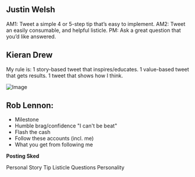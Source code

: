 ## Justin Welsh

AM1: Tweet a simple 4 or 5-step tip that’s easy to implement.
AM2: Tweet an easily consumable, and helpful listicle.
PM: Ask a great question that you’d like answered.

## Kieran Drew

My rule is: 
1 story-based tweet that inspires/educates. 
1 value-based tweet that gets results. 
1 tweet that shows how I think.

![Image](https://pbs.twimg.com/media/Fe8_4IpXgAAIwm9?format=png&name=large)
## Rob Lennon:
- Milestone
- Humble brag/confidence "I can't be beat"
- Flash the cash
- Follow these accounts (incl. me)
- What you get from following me


**Posting Sked**

Personal Story
Tip
Listicle
Questions
Personality

